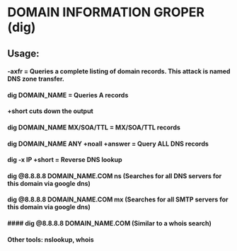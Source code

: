 # DOMAIN INFORMATION GROPER (dig)

## Usage:

#### -axfr = Queries a complete listing of domain records. This attack is named DNS zone transfer.

#### dig DOMAIN_NAME = Queries A records

#### +short cuts down the output

#### dig DOMAIN_NAME MX/SOA/TTL = MX/SOA/TTL records

#### dig DOMAIN_NAME ANY +noall +answer = Query ALL DNS records

#### dig -x IP +short = Reverse DNS lookup

#### dig @8.8.8.8 DOMAIN_NAME.COM ns (Searches for all DNS servers for this domain via google dns)

#### dig @8.8.8.8 DOMAIN_NAME.COM mx (Searches for all SMTP servers for this domain via google dns)

#### #### dig @8.8.8.8 DOMAIN_NAME.COM (Similar to a whois search)

#### Other tools: nslookup, whois
